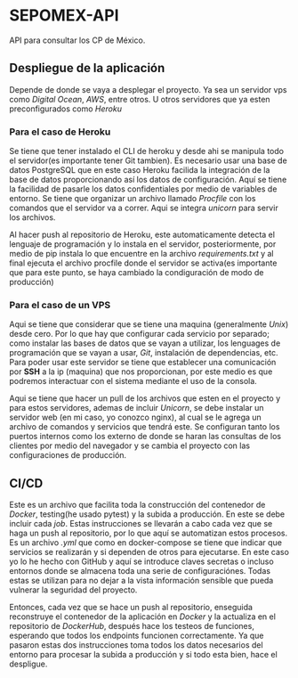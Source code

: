 # SEPOMEX-API
API para consultar los CP de México.


## Despliegue de la aplicación

Depende de donde se vaya a desplegar el proyecto. Ya sea un servidor vps como _Digital Ocean_, _AWS_, entre otros. U otros servidores que ya esten preconfigurados como _Heroku_

### Para el caso de **Heroku**

Se tiene que tener instalado el CLI de heroku y desde ahi se manipula todo el servidor(es importante tener Git tambien). Es necesario usar una base de datos PostgreSQL que en este caso Heroku facilida la integración de la base de datos proporcionando así los datos de configuración. Aquí se tiene la facilidad de pasarle los datos confidentiales por medio de variables de entorno.
Se tiene que organizar un archivo llamado _Procfile_ con los comandos que el servidor va a correr. Aqui se integra _unicorn_ para servir los archivos.

Al hacer push al repositorio de Heroku, este automaticamente detecta el lenguaje de programación y lo instala en el servidor, posteriormente, por medio de pip instala lo que encuentre en la archivo _requirements.txt_ y al final ejecuta el archivo procfile donde el servidor se activa(es importante que para este punto, se haya cambiado la condiguración de modo de producción)

### Para el caso de un **VPS** 

Aqui se tiene que considerar que se tiene una maquina (generalmente _Unix_) desde cero. Por lo que hay que configurar cada servicio por separado; como instalar las bases de datos que se vayan a utilizar, los lenguages de programación que se vayan a usar, _Git_, instalación de dependencias, etc. Para poder usar este servidor se tiene que establecer una comunicación por **SSH** a la ip (maquina) que nos proporcionan, por este medio es que podremos interactuar con el sistema mediante el uso de la consola. 

Aqui se tiene que hacer un pull de los archivos que esten en el proyecto y para estos servidores, ademas de incluir _Unicorn_, se debe instalar un servidor web (en mi caso, yo conozco nginx), al cual se le agrega un archivo de comandos y servicios que tendrá este. Se configuran tanto los puertos internos como los externo de donde se haran las consultas de los clientes por medio del navegador y se cambia el proyecto con las configuraciones de producción.



## CI/CD

Este es un archivo que facilita toda la construcción del contenedor de _Docker_, testing(he usado pytest) y la subida a producción. En este se debe incluir cada _job_. Estas instrucciones se llevarán a cabo cada vez que se haga un push al repositorio, por lo que aquí se automatizan estos procesos. Es un archivo _.yml_ que como en docker-compose se tiene que indicar que servicios se realizarán y si dependen de otros para ejecutarse. En este caso yo lo he hecho con GitHub y aquí se introduce claves secretas o incluso entornos donde se almacena toda una serie de configuraciónes. Todas estas se utilizan para no dejar a la vista información sensible que pueda vulnerar la seguridad del proyecto. 

Entonces, cada vez que se hace un push al repositorio, enseguida reconstruye el contenedor de la aplicación en _Docker_ y la actualiza en el repositorio de _DockerHub_, después hace los testeos de funciones, esperando que todos los endpoints funcionen correctamente. Ya que pasaron estas dos instrucciones toma todos los datos necesarios del entorno para procesar la subida a producción y si todo esta bien, hace el despligue.
